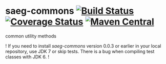 saeg-commons [![Build Status](https://travis-ci.org/saeg/saeg-commons.svg?branch=master)](https://travis-ci.org/saeg/saeg-commons) [![Coverage Status](https://coveralls.io/repos/saeg/saeg-commons/badge.png)](https://coveralls.io/r/saeg/saeg-commons) [![Maven Central](https://maven-badges.herokuapp.com/maven-central/br.usp.each.saeg/saeg-commons/badge.svg)](https://maven-badges.herokuapp.com/maven-central/br.usp.each.saeg/saeg-commons)
============

common utility methods

! If you need to install *saeg-commons* version 0.0.3 or earlier in your local repository, use JDK 7 or skip tests. There is a bug when compiling test classes with JDK 6. !

